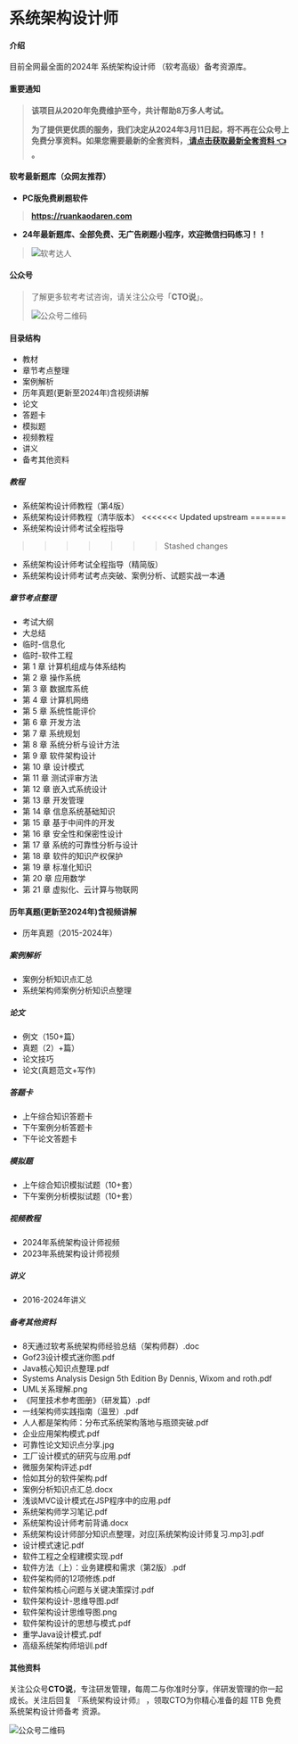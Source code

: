 # 系统架构设计师

#### 介绍
目前全网最全面的2024年 系统架构设计师 （软考高级）备考资源库。

#### 重要通知
>   **该项目从2020年免费维护至今，共计帮助8万多人考试。**
> 
>   **为了提供更优质的服务，我们决定从2024年3月11日起，将不再在公众号上免费分享资料。如果您需要最新的全套资料，[ 请点击获取最新全套资料 👈  ](https://91ke.cn/)。**  

#### 软考最新题库（众网友推荐）

 - **PC版免费刷题软件**
>
> **https://ruankaodaren.com**


 - **24年最新题库、全部免费、无广告刷题小程序，欢迎微信扫码练习！！**
>
>![软考达人](https://chaidingoss.oss-cn-hangzhou.aliyuncs.com/ruankao/share/%E4%BF%A1%E6%81%AF%E7%B3%BB%E7%BB%9F%E9%A1%B9%E7%9B%AE%E7%AE%A1%E7%90%86%E5%B8%88-github.png?x-oss-process=image/resize,w_258,h_258,limit_0)

#### 公众号
> 了解更多软考考试咨询，请关注公众号「**CTO说**」。
>
> ![公众号二维码](https://chaidingoss.oss-cn-hangzhou.aliyuncs.com/qrcode.jpg)
#### 目录结构
 - 教材
 - 章节考点整理
 - 案例解析
 - 历年真题(更新至2024年)含视频讲解
 - 论文
 - 答题卡
 - 模拟题
 - 视频教程
 - 讲义
 - 备考其他资料

##### 教程
 - 系统架构设计师教程（第4版）
 - 系统架构设计师教程（清华版本）
<<<<<<< Updated upstream
=======
 - 系统架构设计师考试全程指导
>>>>>>> Stashed changes
 - 系统架构设计师考试全程指导（精简版）
 - 系统架构设计师考试考点突破、案例分析、试题实战一本通

##### 章节考点整理
 - 考试大纲
 - 大总结
 - 临时-信息化
 - 临时-软件工程
 - 第 1 章 计算机组成与体系结构
 - 第 2 章 操作系统
 - 第 3 章 数据库系统
 - 第 4 章 计算机网络
 - 第 5 章 系统性能评价
 - 第 6 章 开发方法
 - 第 7 章 系统规划
 - 第 8 章 系统分析与设计方法
 - 第 9 章 软件架构设计
 - 第 10 章 设计模式
 - 第 11 章 测试评审方法
 - 第 12 章 嵌入式系统设计
 - 第 13 章 开发管理
 - 第 14 章 信息系统基础知识
 - 第 15 章 基于中间件的开发
 - 第 16 章 安全性和保密性设计
 - 第 17 章 系统的可靠性分析与设计
 - 第 18 章 软件的知识产权保护
 - 第 19 章 标准化知识
 - 第 20 章 应用数学
 - 第 21 章 虚拟化、云计算与物联网
 

#### 历年真题(更新至2024年)含视频讲解
 - 历年真题（2015-2024年）


##### 案例解析
 - 案例分析知识点汇总
 - 系统架构师案例分析知识点整理
 
##### 论文
 - 例文（150+篇）
 - 真题（2）+篇）
 - 论文技巧
 - 论文(真题范文+写作)
 
##### 答题卡
 - 上午综合知识答题卡
 - 下午案例分析答题卡
 - 下午论文答题卡
 
##### 模拟题
 - 上午综合知识模拟试题（10+套）
 - 下午案例分析模拟试题（10+套）
 
##### 视频教程
 - 2024年系统架构设计师视频
 - 2023年系统架构设计师视频

 
##### 讲义
 - 2016-2024年讲义

##### 备考其他资料
 - 8天通过软考系统架构师经验总结（架构师群）.doc
 - Gof23设计模式迷你图.pdf
 - Java核心知识点整理.pdf
 - Systems Analysis Design 5th Edition By Dennis, Wixom and roth.pdf
 - UML关系理解.png
 - 《阿里技术参考图册》（研发篇）.pdf
 - 一线架构师实践指南（温昱）.pdf
 - 人人都是架构师：分布式系统架构落地与瓶颈突破.pdf
 - 企业应用架构模式.pdf
 - 可靠性论文知识点分享.jpg
 - 工厂设计模式的研究与应用.pdf
 - 微服务架构评述.pdf
 - 恰如其分的软件架构.pdf
 - 案例分析知识点汇总.docx
 - 浅谈MVC设计模式在JSP程序中的应用.pdf
 - 系统架构师学习笔记.pdf
 - 系统架构设计师考前背诵.docx
 - 系统架构设计师部分知识点整理，对应[系统架构设计师复习.mp3].pdf
 - 设计模式速记.pdf
 - 软件工程之全程建模实现.pdf
 - 软件方法（上）：业务建模和需求（第2版）.pdf
 - 软件架构师的12项修炼.pdf
 - 软件架构核心问题与关键决策探讨.pdf
 - 软件架构设计-思维导图.pdf
 - 软件架构设计思维导图.png
 - 软件架构设计的思想与模式.pdf
 - 重学Java设计模式.pdf
 - 高级系统架构师培训.pdf

#### 其他资料



关注公众号**CTO说**，专注研发管理，每周二与你准时分享，伴研发管理的你一起成长。关注后回复  『系统架构设计师』 ，领取CTO为你精心准备的超 1TB 免费 系统架构设计师备考 资源。

![公众号二维码](https://cdn-static.uoko.com/qrcode.jpg)
